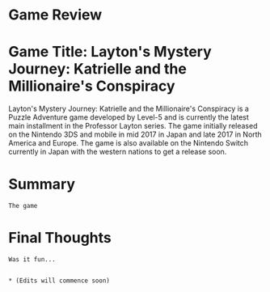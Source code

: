 # Game Review
 
  # Game Title: Layton's Mystery Journey: Katrielle and the Millionaire's Conspiracy
Layton's Mystery Journey: Katrielle and the Millionaire's Conspiracy is a Puzzle Adventure game developed by Level-5 and is currently the latest main installment in the Professor Layton series. The game initially released on the Nintendo 3DS and mobile in mid 2017 in Japan and late 2017 in North America and Europe. The game is also available on the Nintendo Switch currently in Japan with the western nations to get a release soon.
  # Summary
    The game
    
  # Final Thoughts
    Was it fun...
    
    
    * (Edits will commence soon)
